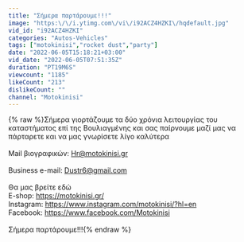 ```yaml
---
title: "Σήμερα παρτάρουμε!!!"
image: "https:\/\/i.ytimg.com\/vi\/i92ACZ4HZKI\/hqdefault.jpg"
vid_id: "i92ACZ4HZKI"
categories: "Autos-Vehicles"
tags: ["motokinisi","rocket dust","party"]
date: "2022-06-05T15:18:21+03:00"
vid_date: "2022-06-05T07:51:35Z"
duration: "PT19M6S"
viewcount: "1185"
likeCount: "213"
dislikeCount: ""
channel: "Motokinisi"
---
```

{% raw %}Σήμερα γιορτάζουμε τα δύο χρόνια λειτουργίας του καταστήματος επί της Βουλιαγμένης και σας παίρνουμε μαζί μας να πάρταρετε και να μας γνωρίσετε λίγο καλύτερα<br /><br />Mail βιογραφικών: Hr@motokinisi.gr<br /><br />Business e-mail: Dustr6@gmail.com<br /><br />Θα μας βρείτε εδώ<br />E-shop: <a rel="nofollow" target="blank" href="https://motokinisi.gr/">https://motokinisi.gr/</a><br />Instagram: <a rel="nofollow" target="blank" href="https://www.instagram.com/motokinisi/?hl=en">https://www.instagram.com/motokinisi/?hl=en</a><br />Facebook: <a rel="nofollow" target="blank" href="https://www.facebook.com/Motokinisi">https://www.facebook.com/Motokinisi</a><br /><br />Σήμερα παρτάρουμε!!!{% endraw %}

